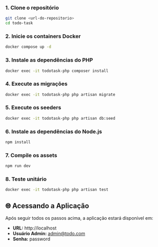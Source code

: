 
### 1. Clone o repositório
```bash
git clone <url-do-repositorio>
cd todo-task
```

### 2. Inicie os containers Docker
```bash
docker compose up -d
```

### 3. Instale as dependências do PHP
```bash
docker exec -it todotask-php composer install
```

### 4. Execute as migrações
```bash
docker exec -it todotask-php php artisan migrate
```

### 5. Execute os seeders
```bash
docker exec -it todotask-php php artisan db:seed
```

### 6. Instale as dependências do Node.js
```bash
npm install
```

### 7. Compile os assets
```bash
npm run dev
```
### 8. Teste unitário
```bash
docker exec -it todotask-php php artisan test

```
## 🌐 Acessando a Aplicação

Após seguir todos os passos acima, a aplicação estará disponível em:

- **URL:** http://localhost
- **Usuário Admin:** admin@todo.com
- **Senha:** password
